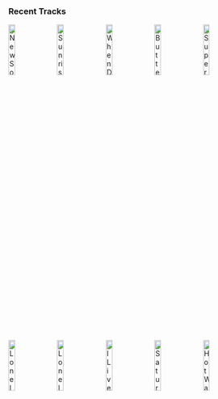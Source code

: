 ### Recent Tracks
[<img src='https://lastfm.freetls.fastly.net/i/u/300x300/a455a07d679245a4a95d56d5202bf703.png' width='16%' height='16%' alt='New Soul'>](https://www.last.fm/music/yael%2bnaim/_/new%2bsoul)&nbsp;&nbsp;&nbsp;&nbsp;[<img src='https://lastfm.freetls.fastly.net/i/u/300x300/5da770442ace0fda710b20fd26d2a2cf.png' width='16%' height='16%' alt='Sunrise'>](https://www.last.fm/music/arty/_/sunrise)&nbsp;&nbsp;&nbsp;&nbsp;[<img src='https://lastfm.freetls.fastly.net/i/u/300x300/76b5b0bb2dffa6ea4811655681056963.png' width='16%' height='16%' alt='When Did Your Heart Go Missing?'>](https://www.last.fm/music/rooney/_/when%2bdid%2byour%2bheart%2bgo%2bmissing%253f)&nbsp;&nbsp;&nbsp;&nbsp;[<img src='https://lastfm.freetls.fastly.net/i/u/300x300/161c069b747b849636ad1c826ff774c3.png' width='16%' height='16%' alt='Buttercup'>](https://www.last.fm/music/serph/_/buttercup)&nbsp;&nbsp;&nbsp;&nbsp;[<img src='https://lastfm.freetls.fastly.net/i/u/300x300/3061a718bafbccc70ac73c7dafec6a09.png' width='16%' height='16%' alt='Supercut'>](https://www.last.fm/music/lorde/_/supercut)&nbsp;&nbsp;&nbsp;&nbsp;<br>[<img src='https://lastfm.freetls.fastly.net/i/u/300x300/1ee5f82362efb25fadc3a75cf4b17fac.png' width='16%' height='16%' alt='Lonely Town'>](https://www.last.fm/music/brandon%2bflowers/_/lonely%2btown)&nbsp;&nbsp;&nbsp;&nbsp;[<img src='https://lastfm.freetls.fastly.net/i/u/300x300/6d287795902513f4b856bc72933fe5cd.png' width='16%' height='16%' alt='Lonely (with Jonas Brothers)'>](https://www.last.fm/music/diplo/_/lonely%2b%2528with%2bjonas%2bbrothers%2529)&nbsp;&nbsp;&nbsp;&nbsp;[<img src='https://lastfm.freetls.fastly.net/i/u/300x300/a6db79e1b3744e1a8e871cb913554258.png' width='16%' height='16%' alt='I Lived'>](https://www.last.fm/music/onerepublic/_/i%2blived)&nbsp;&nbsp;&nbsp;&nbsp;[<img src='https://lastfm.freetls.fastly.net/i/u/300x300/f549a8f9ff963e15d4fe34a02c0159a0.png' width='16%' height='16%' alt='Saturday Sun'>](https://www.last.fm/music/vance%2bjoy/_/saturday%2bsun)&nbsp;&nbsp;&nbsp;&nbsp;[<img src='https://lastfm.freetls.fastly.net/i/u/300x300/1fa307056b4e5cf7875c9d62f670ed3c.png' width='16%' height='16%' alt='Hot Water'>](https://www.last.fm/music/audien/_/hot%2bwater)&nbsp;&nbsp;&nbsp;&nbsp;<br>